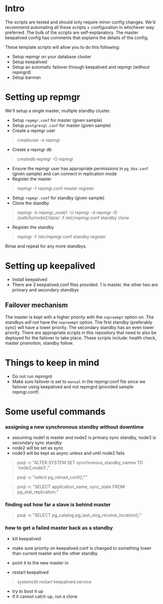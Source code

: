# Intro

The scripts are tested and should only require minor config changes. We'd recommend automating all these scripts + configuration in whichever way preferred. The bulk of the scripts are self-explanatory. The master keepalived config has comments that explains the details of the config.

These template scripts will allow you to do this following:

- Setup repmgr on your database cluster
- Setup keepalived
- Setup an automatic failover through keepalived and repmgr (without repmgrd)
- Setup barman

# Setting up repmgr

We'll setup a single master, multiple standby cluster.

* Setup `repmgr.conf` for master (given sample)
* Setup `postgresql.conf` for master (given sample)
* Create a repmgr user
> createuser -s repmgr
* Create a repmgr db
> createdb repmgr -O repmgr
* Ensure the repmgr user has appropriate permissions in `pg_hba.conf` (given sample) and can connect in replication mode
* Register the master
> repmgr -f repmgr.conf master register
* Setup `repmgr.conf` for standby (given sample)
* Clone the standby
> repmgr -h repmgr_node1 -U repmgr -d repmgr -D /path/to/node2/data/ -f /etc/repmgr.conf standby clone
* Register the standby
> repmgr -f /etc/repmgr.conf standby register

Rinse and repeat for any more standbys.

# Setting up keepalived

* Install keepalived
* There are 3 keepalived.conf files provided. 1 is master, the other two are primary and secondary standbys

## Failover mechanism

The master is kept with a higher priority with the `nopreempt` option on. The standbys *will not* have the `nopreempt` option. The first standby (preferably sync) will have a lower priority. The secondary standby has an even lower priority. There are appropriate scripts in this repository that need to also be deployed for the failover to take place. These scripts include: health check, master promotion, standby follow.

# Things to keep in mind

* Do not run repmgrd
* Make sure failover is set to `manual` in the repmgr.conf file since we failover using keepalived and not repmgrd (provided sample repmgr.conf)

# Some useful commands

### assigning a new synchronous standby without downtime

* assuming node1 is master and node2 is primary sync standby, node3 is secondary sync standby
* node2 will be set as sync
* node3 will be kept as async unless and until node2 fails

> psql -c \"ALTER SYSTEM SET synchronous_standby_names TO 'node2,node3';\"

> psql -c \"select pg_reload_conf();\""

> psql -c \"SELECT application_name, sync_state FROM pg_stat_replication;\"

### finding out how far a slave is behind master

> psql -c \"SELECT pg_catalog.pg_last_xlog_receive_location();"

### how to get a failed master back as a standby

* kill keepalived
* make sure priority on keepalived.conf is changed to something lower than current master and the other standby
* point it to the new master in

* restart keepalived
> systemcttl restart keepalived.service

* try to boot it up
* if it cannot catch up, run a clone
